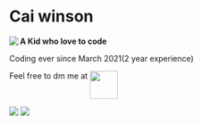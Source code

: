 # Cai winson
<img align="left" src="https://lanyard.cnrad.dev/api/720900711260487681">

**A Kid who love to code**

Coding ever since March 2021(2 year experience)
<div>
Feel free to dm me at <a href="https://discordapp.com/users/720900711260487681"><img src=https://cdn.icon-icons.com/icons2/2108/PNG/512/discord_icon_130958.png height=50 align="top"></a>
<br clear="left"/>


[![](https://github-readme-stats.vercel.app/api?username=Caiwinson&show_icons=true&theme=blueberry)](https://github.com/Caiwinson)
![](https://github-readme-stats.vercel.app/api/top-langs/?username=Caiwinson&show_icons=true&theme=blueberry)
